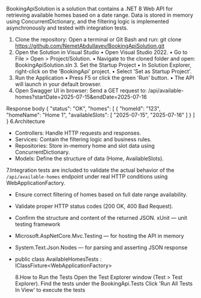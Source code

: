 BookingApiSolution is a solution that contains a .NET 8 Web API for retrieving available homes based on a date range. Data is stored in memory using ConcurrentDictionary, and the filtering logic is implemented asynchronously and tested with integration tests.
1.  Clone the repository:
 Open a terminal or Git Bash and run:
git clone https://github.com/NemetAbdullayev/BookingApiSolution.git
2. Open the Solution in Visual Studio
• Open Visual Studio 2022.
• Go to File > Open > Project/Solution.
• Navigate to the cloned folder and open: BookingApiSolution.sln
   3. Set the Startup Project
• In Solution Explorer, right-click on the 'BookingApi' project.
• Select 'Set as Startup Project'.
4. Run the Application
• Press F5 or click the green 'Run' button.
• The API will launch in your default browser.
5. Open Swagger UI in browser:
Send a GET request to:
/api/available-homes?startDate=2025-07-15&endDate=2025-07-16
	
Response body
{
  "status": "OK",
  "homes": [
    {
      "homeId": "123",
      "homeName": "Home 1",
      "availableSlots": [
        "2025-07-15",
        "2025-07-16"
      ]
    }
  ]
}
6.Architecture
- Controllers: Handle HTTP requests and responses.
- Services: Contain the filtering logic and business rules.
- Repositories: Store in-memory home and slot data using ConcurrentDictionary.
- Models: Define the structure of data (Home, AvailableSlots).
  
7.Integration tests are included to validate the actual behavior of the `/api/available-homes` endpoint under real HTTP conditions using WebApplicationFactory.
- Ensure correct filtering of homes based on full date range availability.
- Validate proper HTTP status codes (200 OK, 400 Bad Request).
- Confirm the structure and content of the returned JSON.
   xUnit — unit testing framework
- Microsoft.AspNetCore.Mvc.Testing — for hosting the API in memory
- System.Text.Json.Nodes — for parsing and asserting JSON response
- public class AvailableHomesTests : IClassFixture<WebApplicationFactory<Program>>

  8.How to Run the Tests
  Open the Test Explorer window (Test > Test Explorer).
  Find the tests under the BookingApi.Tests
  Click 'Run All Tests In View' to execute the tests




